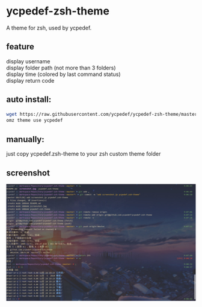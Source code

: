 # ycpedef-zsh-theme  
A theme for zsh, used by ycpedef.

## feature

display username  
display folder path (not more than 3 folders)  
display time (colored by last command status)  
display return code  

## auto install:  

```bash
wget https://raw.githubusercontent.com/ycpedef/ycpedef-zsh-theme/master/ycpedef.zsh-theme -O $ZSH/custom/themes/ycpedef.zsh-theme
omz theme use ycpedef
```

## manually:  
just copy ycpedef.zsh-theme to your zsh custom theme folder

## screenshot  
![screenshot](screenshot.jpg)

